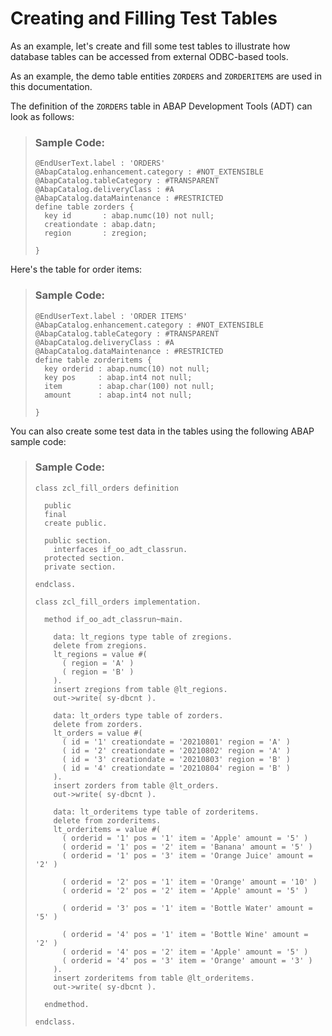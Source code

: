 <!-- loioa8894785198b450e88a31205a2f67fd1 -->

# Creating and Filling Test Tables

As an example, let's create and fill some test tables to illustrate how database tables can be accessed from external ODBC-based tools.

As an example, the demo table entities `ZORDERS` and `ZORDERITEMS` are used in this documentation.

The definition of the `ZORDERS` table in ABAP Development Tools \(ADT\) can look as follows:

> ### Sample Code:  
> ```
> @EndUserText.label : 'ORDERS'
> @AbapCatalog.enhancement.category : #NOT_EXTENSIBLE
> @AbapCatalog.tableCategory : #TRANSPARENT
> @AbapCatalog.deliveryClass : #A
> @AbapCatalog.dataMaintenance : #RESTRICTED
> define table zorders {
>   key id       : abap.numc(10) not null;
>   creationdate : abap.datn;
>   region       : zregion;
> 
> }
> 
> ```

Here's the table for order items:

> ### Sample Code:  
> ```
> @EndUserText.label : 'ORDER ITEMS'
> @AbapCatalog.enhancement.category : #NOT_EXTENSIBLE
> @AbapCatalog.tableCategory : #TRANSPARENT
> @AbapCatalog.deliveryClass : #A
> @AbapCatalog.dataMaintenance : #RESTRICTED
> define table zorderitems {
>   key orderid : abap.numc(10) not null;
>   key pos     : abap.int4 not null;
>   item        : abap.char(100) not null;
>   amount      : abap.int4 not null;
> 
> }
> 
> ```

You can also create some test data in the tables using the following ABAP sample code:

> ### Sample Code:  
> ```
> class zcl_fill_orders definition
> 
>   public
>   final
>   create public.
> 
>   public section.
>     interfaces if_oo_adt_classrun.
>   protected section.
>   private section.
> 
> endclass.
> 
> class zcl_fill_orders implementation.
> 
>   method if_oo_adt_classrun~main.
> 
>     data: lt_regions type table of zregions.
>     delete from zregions.
>     lt_regions = value #(
>       ( region = 'A' )
>       ( region = 'B' )
>     ).
>     insert zregions from table @lt_regions.
>     out->write( sy-dbcnt ).
> 
>     data: lt_orders type table of zorders.
>     delete from zorders.
>     lt_orders = value #(
>       ( id = '1' creationdate = '20210801' region = 'A' )
>       ( id = '2' creationdate = '20210802' region = 'A' )
>       ( id = '3' creationdate = '20210803' region = 'B' )
>       ( id = '4' creationdate = '20210804' region = 'B' )
>     ).
>     insert zorders from table @lt_orders.
>     out->write( sy-dbcnt ).
> 
>     data: lt_orderitems type table of zorderitems.
>     delete from zorderitems.
>     lt_orderitems = value #(
>       ( orderid = '1' pos = '1' item = 'Apple' amount = '5' )
>       ( orderid = '1' pos = '2' item = 'Banana' amount = '5' )
>       ( orderid = '1' pos = '3' item = 'Orange Juice' amount = '2' )
> 
>       ( orderid = '2' pos = '1' item = 'Orange' amount = '10' )
>       ( orderid = '2' pos = '2' item = 'Apple' amount = '5' )
> 
>       ( orderid = '3' pos = '1' item = 'Bottle Water' amount = '5' )
> 
>       ( orderid = '4' pos = '1' item = 'Bottle Wine' amount = '2' )
>       ( orderid = '4' pos = '2' item = 'Apple' amount = '5' )
>       ( orderid = '4' pos = '3' item = 'Orange' amount = '3' )
>     ).
>     insert zorderitems from table @lt_orderitems.
>     out->write( sy-dbcnt ).
> 
>   endmethod.
> 
> endclass.
> 
> ```

